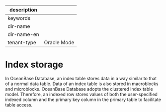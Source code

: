 |description||
|---|---|
|keywords||
|dir-name||
|dir-name-en||
|tenant-type|Oracle Mode|

# Index storage

In OceanBase Database, an index table stores data in a way similar to that of a normal data table. Data of an index table is also stored in macroblocks and microblocks. OceanBase Database adopts the clustered index table model. Therefore, an indexed row stores values of both the user-specified indexed column and the primary key column in the primary table to facilitate table access.

